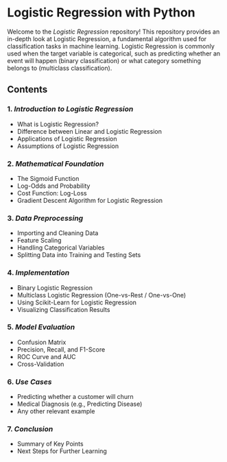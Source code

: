# Logistic Regression with Python

Welcome to the *Logistic Regression* repository! This repository provides an in-depth look at Logistic Regression, a fundamental algorithm used for classification tasks in machine learning. Logistic Regression is commonly used when the target variable is categorical, such as predicting whether an event will happen (binary classification) or what category something belongs to (multiclass classification).

## Contents

### 1. *Introduction to Logistic Regression*
   - What is Logistic Regression?
   - Difference between Linear and Logistic Regression
   - Applications of Logistic Regression
   - Assumptions of Logistic Regression

### 2. *Mathematical Foundation*
   - The Sigmoid Function
   - Log-Odds and Probability
   - Cost Function: Log-Loss
   - Gradient Descent Algorithm for Logistic Regression

### 3. *Data Preprocessing*
   - Importing and Cleaning Data
   - Feature Scaling
   - Handling Categorical Variables
   - Splitting Data into Training and Testing Sets

### 4. *Implementation*
   - Binary Logistic Regression
   - Multiclass Logistic Regression (One-vs-Rest / One-vs-One)
   - Using Scikit-Learn for Logistic Regression
   - Visualizing Classification Results

### 5. *Model Evaluation*
   - Confusion Matrix
   - Precision, Recall, and F1-Score
   - ROC Curve and AUC
   - Cross-Validation

### 6. *Use Cases*
   - Predicting whether a customer will churn
   - Medical Diagnosis (e.g., Predicting Disease)
   - Any other relevant example

### 7. *Conclusion*
   - Summary of Key Points
   - Next Steps for Further Learning
